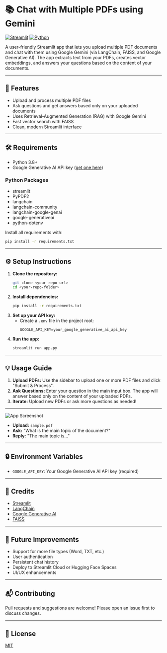 # 📚 Chat with Multiple PDFs using Gemini

[![Streamlit](https://img.shields.io/badge/Streamlit-Enabled-brightgreen)](https://streamlit.io/) [![Python](https://img.shields.io/badge/Python-3.8%2B-blue)](https://www.python.org/)

A user-friendly Streamlit app that lets you upload multiple PDF documents and chat with them using Google Gemini (via LangChain, FAISS, and Google Generative AI). The app extracts text from your PDFs, creates vector embeddings, and answers your questions based on the content of your documents.

---

## 🚀 Features
- Upload and process multiple PDF files
- Ask questions and get answers based only on your uploaded documents
- Uses Retrieval-Augmented Generation (RAG) with Google Gemini
- Fast vector search with FAISS
- Clean, modern Streamlit interface

---

## 🛠️ Requirements
- Python 3.8+
- Google Generative AI API key ([get one here](https://makersuite.google.com/app/apikey))

### Python Packages
- streamlit
- PyPDF2
- langchain
- langchain-community
- langchain-google-genai
- google-generativeai
- python-dotenv

Install all requirements with:
```bash
pip install -r requirements.txt
```

---

## ⚙️ Setup Instructions
1. **Clone the repository:**
   ```bash
   git clone <your-repo-url>
   cd <your-repo-folder>
   ```
2. **Install dependencies:**
   ```bash
   pip install -r requirements.txt
   ```
3. **Set up your API key:**
   - Create a `.env` file in the project root:
     ```env
     GOOGLE_API_KEY=your_google_generative_ai_api_key
     ```
4. **Run the app:**
   ```bash
   streamlit run app.py
   ```

---

## 💡 Usage Guide
1. **Upload PDFs:** Use the sidebar to upload one or more PDF files and click "Submit & Process".
2. **Ask Questions:** Enter your question in the main input box. The app will answer based only on the content of your uploaded PDFs.
3. **Iterate:** Upload new PDFs or ask more questions as needed!

---


![App Screenshot](https://i.postimg.cc/7PjMSdwx/Screenshot-2025-07-14-205646.png)





- **Upload:** `sample.pdf`
- **Ask:** "What is the main topic of the document?"
- **Reply:** "The main topic is..."

---

## 🔒 Environment Variables
- `GOOGLE_API_KEY`: Your Google Generative AI API key (required)

---

## 🙏 Credits
- [Streamlit](https://streamlit.io/)
- [LangChain](https://python.langchain.com/)
- [Google Generative AI](https://ai.google.dev/)
- [FAISS](https://github.com/facebookresearch/faiss)

---

## 🚧 Future Improvements
- Support for more file types (Word, TXT, etc.)
- User authentication
- Persistent chat history
- Deploy to Streamlit Cloud or Hugging Face Spaces
- UI/UX enhancements

---

## 📬 Contributing
Pull requests and suggestions are welcome! Please open an issue first to discuss changes.

---

## 📄 License
[MIT](LICENSE) 
